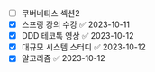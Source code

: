 - [ ] 쿠버네티스 섹션2
- [x] 스프링 강의 수강 ✅ 2023-10-11
- [x] DDD 테코톡 영상 ✅ 2023-10-12
- [x] 대규모 시스템 스터디 ✅ 2023-10-12
- [x] 알고리즘 ✅ 2023-10-12